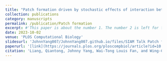 ```yaml
---
title: "Patch formation driven by stochastic effects of interaction between viruses and defective interfering particles"
collection: publications
category: manuscripts
permalink: /publication/Patch formation
excerpt: #'This paper is about the number 1. The number 2 is left for future work.'
date: 2023-10-02
venue: 'PLOS Computational Biology'
slidesurl: 'JohnnYang007/JohnnYang007.github.io/files/SIAM Talk Patch formation driven by  stochastic effects of  virus-DIPs interactions.key'
paperurl: '[link](https://journals.plos.org/ploscompbiol/article?id=10.1371/journal.pcbi.1011513)'
citation: 'Liang, Qiantong, Johnny Yang, Wai-Tong Louis Fan, and Wing-Cheong Lo. "Patch formation driven by stochastic effects of interaction between viruses and defective interfering particles." PLoS Computational Biology 19, no. 10 (2023): e1011513.'
---
```

